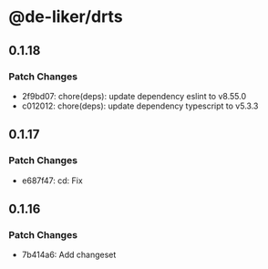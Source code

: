 # @de-liker/drts

## 0.1.18

### Patch Changes

- 2f9bd07: chore(deps): update dependency eslint to v8.55.0
- c012012: chore(deps): update dependency typescript to v5.3.3

## 0.1.17

### Patch Changes

- e687f47: cd: Fix

## 0.1.16

### Patch Changes

- 7b414a6: Add changeset
